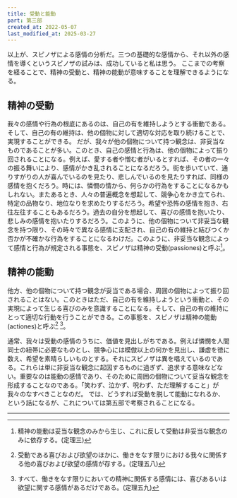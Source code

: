 ```yaml
---
title: 受動と能動
part: 第三部
created_at: 2022-05-07
last_modified_at: 2025-03-27
---
```


以上が、スピノザによる感情の分析だ。三つの基礎的な感情から、それ以外の感情を導くというスピノザの試みは、成功していると私は思う。
ここまでの考察を経ることで、精神の受動と、精神の能動が意味することを理解できるようになる。

## 精神の受動

我々の感情や行為の根底にあるのは、自己の有を維持しようとする衝動である。そして、自己の有の維持は、他の個物に対して適切な対応を取り続けることで、実現することができる。
だが、我々が他の個物について持つ観念は、非妥当なものであることが多い。このとき、自己の感情と行為は、他の個物によって振り回されることになる。例えば、愛する者や憎む者がいるとすれば、その者の一々の振る舞いにより、感情がかき乱されることになるだろう。街を歩いていて、通りすがりの人が喜んでいるのを見たり、悲しんでいるのを見たりすれば、同様の感情を抱くだろう。時には、憐憫の情から、何らかの行為をすることになるかもしれない。またあるとき、人々の普遍概念を想起して、競争心をかき立てられ、特定の品物なり、地位なりを求めたりするだろう。希望や恐怖の感情を抱き、右往左往することもあるだろう。過去の自分を想起して、喜びの感情を抱いたり、悲しみの感情を抱いたりするだろう。このように、他の個物について非妥当な観念を持つ限り、その時々で異なる感情に支配され、自己の有の維持と結びつくか否かが不確かな行為をすることになるわけだ。このように、非妥当な観念によって感情と行為が規定される事態を、スピノザは精神の受動(passiones)と呼ぶ[^ref3-1]。

[^ref3-1]:精神の能動は妥当な観念のみから生じ、これに反して受動は非妥当な観念のみに依存する。(定理三) 

## 精神の能動

他方、他の個物について持つ観念が妥当である場合、周囲の個物によって振り回されることはない。このときはただ、自己の有を維持しようという衝動と、その実現によって生じる喜びのみを意識することになる。そして、自己の有の維持にとって適切な行動を行うことができる。この事態を、スピノザは精神の能動(actiones)と呼ぶ[^ref4-1] [^ref4-2]。

[^ref4-1]:受動である喜びおよび欲望のほかに、働きをなす限りにおける我々に関係する他の喜びおよび欲望の感情が存する。(定理五八) 

[^ref4-2]:すべて、働きをなす限りにおいての精神に関係する感情には、喜びあるいは欲望に関する感情があるだけである。(定理五九) 

通常、我々は受動の感情のうちに、価値を見出しがちである。例えば憐憫を人間同士の紐帯に必要なものとし、競争心には模倣以上の何かを見出し、謙虚を徳に数え、希望を素晴らしいものとする。それにスピノザは異を唱えているのである。これらは単に非妥当な観念に起因するものに過ぎず、追求する意味などない。重要なのは能動の感情であり、そのために周囲の個物について妥当な観念を形成することなのである。「笑わず、泣かず、呪わず、ただ理解すること」が我々のなすべきことなのだ。
では、どうすれば受動を脱して能動になれるか、という話になるが、これについては第五部で考察されることになる。

---
